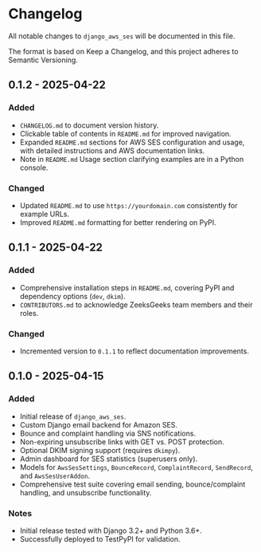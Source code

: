 # Changelog

All notable changes to `django_aws_ses` will be documented in this file.

The format is based on Keep a Changelog, and this project adheres to Semantic Versioning.

## 0.1.2 - 2025-04-22

### Added

- `CHANGELOG.md` to document version history.
- Clickable table of contents in `README.md` for improved navigation.
- Expanded `README.md` sections for AWS SES configuration and usage, with detailed instructions and AWS documentation links.
- Note in `README.md` Usage section clarifying examples are in a Python console.

### Changed

- Updated `README.md` to use `https://yourdomain.com` consistently for example URLs.
- Improved `README.md` formatting for better rendering on PyPI.

## 0.1.1 - 2025-04-22

### Added

- Comprehensive installation steps in `README.md`, covering PyPI and dependency options (`dev`, `dkim`).
- `CONTRIBUTORS.md` to acknowledge ZeeksGeeks team members and their roles.

### Changed

- Incremented version to `0.1.1` to reflect documentation improvements.

## 0.1.0 - 2025-04-15

### Added

- Initial release of `django_aws_ses`.
- Custom Django email backend for Amazon SES.
- Bounce and complaint handling via SNS notifications.
- Non-expiring unsubscribe links with GET vs. POST protection.
- Optional DKIM signing support (requires `dkimpy`).
- Admin dashboard for SES statistics (superusers only).
- Models for `AwsSesSettings`, `BounceRecord`, `ComplaintRecord`, `SendRecord`, and `AwsSesUserAddon`.
- Comprehensive test suite covering email sending, bounce/complaint handling, and unsubscribe functionality.

### Notes

- Initial release tested with Django 3.2+ and Python 3.6+.
- Successfully deployed to TestPyPI for validation.